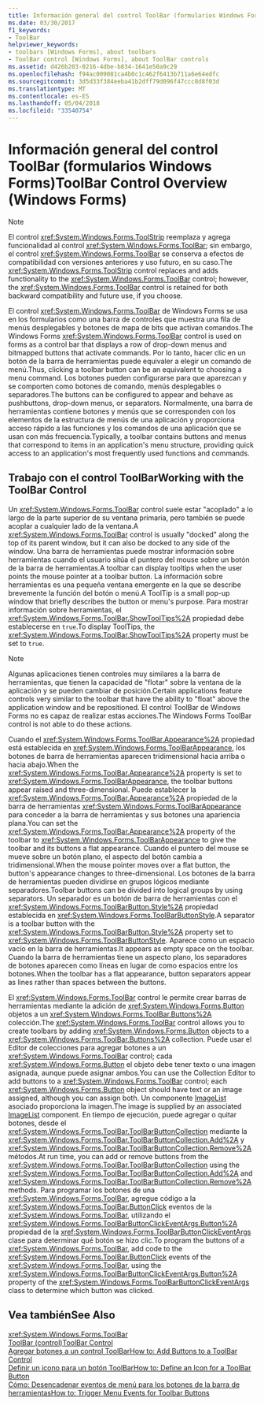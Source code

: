 ```yaml
---
title: Información general del control ToolBar (formularios Windows Forms)
ms.date: 03/30/2017
f1_keywords:
- ToolBar
helpviewer_keywords:
- toolbars [Windows Forms], about toolbars
- ToolBar control [Windows Forms], about ToolBar controls
ms.assetid: d426b203-0216-4dbe-b834-1641e50a9c29
ms.openlocfilehash: f94ac009081ca4b0c1c462f6413b711a6e64edfc
ms.sourcegitcommit: 3d5d33f384eeba41b2dff79d096f47ccc8d8f03d
ms.translationtype: MT
ms.contentlocale: es-ES
ms.lasthandoff: 05/04/2018
ms.locfileid: "33540754"
---
```

# <a name="toolbar-control-overview-windows-forms"></a><span data-ttu-id="37d3b-102">Información general del control ToolBar (formularios Windows Forms)</span><span class="sxs-lookup"><span data-stu-id="37d3b-102">ToolBar Control Overview (Windows Forms)</span></span>
> [!NOTE]
>  <span data-ttu-id="37d3b-103">El control <xref:System.Windows.Forms.ToolStrip> reemplaza y agrega funcionalidad al control <xref:System.Windows.Forms.ToolBar>; sin embargo, el control <xref:System.Windows.Forms.ToolBar> se conserva a efectos de compatibilidad con versiones anteriores y uso futuro, en su caso.</span><span class="sxs-lookup"><span data-stu-id="37d3b-103">The <xref:System.Windows.Forms.ToolStrip> control replaces and adds functionality to the <xref:System.Windows.Forms.ToolBar> control; however, the <xref:System.Windows.Forms.ToolBar> control is retained for both backward compatibility and future use, if you choose.</span></span>  
  
 <span data-ttu-id="37d3b-104">El control <xref:System.Windows.Forms.ToolBar> de Windows Forms se usa en los formularios como una barra de controles que muestra una fila de menús desplegables y botones de mapa de bits que activan comandos.</span><span class="sxs-lookup"><span data-stu-id="37d3b-104">The Windows Forms <xref:System.Windows.Forms.ToolBar> control is used on forms as a control bar that displays a row of drop-down menus and bitmapped buttons that activate commands.</span></span> <span data-ttu-id="37d3b-105">Por lo tanto, hacer clic en un botón de la barra de herramientas puede equivaler a elegir un comando de menú.</span><span class="sxs-lookup"><span data-stu-id="37d3b-105">Thus, clicking a toolbar button can be an equivalent to choosing a menu command.</span></span> <span data-ttu-id="37d3b-106">Los botones pueden configurarse para que aparezcan y se comporten como botones de comando, menús desplegables o separadores.</span><span class="sxs-lookup"><span data-stu-id="37d3b-106">The buttons can be configured to appear and behave as pushbuttons, drop-down menus, or separators.</span></span> <span data-ttu-id="37d3b-107">Normalmente, una barra de herramientas contiene botones y menús que se corresponden con los elementos de la estructura de menús de una aplicación y proporciona acceso rápido a las funciones y los comandos de una aplicación que se usan con más frecuencia.</span><span class="sxs-lookup"><span data-stu-id="37d3b-107">Typically, a toolbar contains buttons and menus that correspond to items in an application's menu structure, providing quick access to an application's most frequently used functions and commands.</span></span>  
  
## <a name="working-with-the-toolbar-control"></a><span data-ttu-id="37d3b-108">Trabajo con el control ToolBar</span><span class="sxs-lookup"><span data-stu-id="37d3b-108">Working with the ToolBar Control</span></span>  
 <span data-ttu-id="37d3b-109">Un <xref:System.Windows.Forms.ToolBar> control suele estar "acoplado" a lo largo de la parte superior de su ventana primaria, pero también se puede acoplar a cualquier lado de la ventana.</span><span class="sxs-lookup"><span data-stu-id="37d3b-109">A <xref:System.Windows.Forms.ToolBar> control is usually "docked" along the top of its parent window, but it can also be docked to any side of the window.</span></span> <span data-ttu-id="37d3b-110">Una barra de herramientas puede mostrar información sobre herramientas cuando el usuario sitúa el puntero del mouse sobre un botón de la barra de herramientas.</span><span class="sxs-lookup"><span data-stu-id="37d3b-110">A toolbar can display tooltips when the user points the mouse pointer at a toolbar button.</span></span> <span data-ttu-id="37d3b-111">La información sobre herramientas es una pequeña ventana emergente en la que se describe brevemente la función del botón o menú.</span><span class="sxs-lookup"><span data-stu-id="37d3b-111">A ToolTip is a small pop-up window that briefly describes the button or menu's purpose.</span></span> <span data-ttu-id="37d3b-112">Para mostrar información sobre herramientas, el <xref:System.Windows.Forms.ToolBar.ShowToolTips%2A> propiedad debe establecerse en `true`.</span><span class="sxs-lookup"><span data-stu-id="37d3b-112">To display ToolTips, the <xref:System.Windows.Forms.ToolBar.ShowToolTips%2A> property must be set to `true`.</span></span>  
  
> [!NOTE]
>  <span data-ttu-id="37d3b-113">Algunas aplicaciones tienen controles muy similares a la barra de herramientas, que tienen la capacidad de "flotar" sobre la ventana de la aplicación y se pueden cambiar de posición.</span><span class="sxs-lookup"><span data-stu-id="37d3b-113">Certain applications feature controls very similar to the toolbar that have the ability to "float" above the application window and be repositioned.</span></span> <span data-ttu-id="37d3b-114">El control ToolBar de Windows Forms no es capaz de realizar estas acciones.</span><span class="sxs-lookup"><span data-stu-id="37d3b-114">The Windows Forms ToolBar control is not able to do these actions.</span></span>  
  
 <span data-ttu-id="37d3b-115">Cuando el <xref:System.Windows.Forms.ToolBar.Appearance%2A> propiedad está establecida en <xref:System.Windows.Forms.ToolBarAppearance>, los botones de barra de herramientas aparecen tridimensional hacia arriba o hacia abajo.</span><span class="sxs-lookup"><span data-stu-id="37d3b-115">When the <xref:System.Windows.Forms.ToolBar.Appearance%2A> property is set to <xref:System.Windows.Forms.ToolBarAppearance>, the toolbar buttons appear raised and three-dimensional.</span></span> <span data-ttu-id="37d3b-116">Puede establecer la <xref:System.Windows.Forms.ToolBar.Appearance%2A> propiedad de la barra de herramientas <xref:System.Windows.Forms.ToolBarAppearance> para conceder a la barra de herramientas y sus botones una apariencia plana.</span><span class="sxs-lookup"><span data-stu-id="37d3b-116">You can set the <xref:System.Windows.Forms.ToolBar.Appearance%2A> property of the toolbar to <xref:System.Windows.Forms.ToolBarAppearance> to give the toolbar and its buttons a flat appearance.</span></span> <span data-ttu-id="37d3b-117">Cuando el puntero del mouse se mueve sobre un botón plano, el aspecto del botón cambia a tridimensional.</span><span class="sxs-lookup"><span data-stu-id="37d3b-117">When the mouse pointer moves over a flat button, the button's appearance changes to three-dimensional.</span></span> <span data-ttu-id="37d3b-118">Los botones de la barra de herramientas pueden dividirse en grupos lógicos mediante separadores.</span><span class="sxs-lookup"><span data-stu-id="37d3b-118">Toolbar buttons can be divided into logical groups by using separators.</span></span> <span data-ttu-id="37d3b-119">Un separador es un botón de barra de herramientas con el <xref:System.Windows.Forms.ToolBarButton.Style%2A> propiedad establecida en <xref:System.Windows.Forms.ToolBarButtonStyle>.</span><span class="sxs-lookup"><span data-stu-id="37d3b-119">A separator is a toolbar button with the <xref:System.Windows.Forms.ToolBarButton.Style%2A> property set to <xref:System.Windows.Forms.ToolBarButtonStyle>.</span></span> <span data-ttu-id="37d3b-120">Aparece como un espacio vacío en la barra de herramientas.</span><span class="sxs-lookup"><span data-stu-id="37d3b-120">It appears as empty space on the toolbar.</span></span> <span data-ttu-id="37d3b-121">Cuando la barra de herramientas tiene un aspecto plano, los separadores de botones aparecen como líneas en lugar de como espacios entre los botones.</span><span class="sxs-lookup"><span data-stu-id="37d3b-121">When the toolbar has a flat appearance, button separators appear as lines rather than spaces between the buttons.</span></span>  
  
 <span data-ttu-id="37d3b-122">El <xref:System.Windows.Forms.ToolBar> control le permite crear barras de herramientas mediante la adición de <xref:System.Windows.Forms.Button> objetos a un <xref:System.Windows.Forms.ToolBar.Buttons%2A> colección.</span><span class="sxs-lookup"><span data-stu-id="37d3b-122">The <xref:System.Windows.Forms.ToolBar> control allows you to create toolbars by adding <xref:System.Windows.Forms.Button> objects to a <xref:System.Windows.Forms.ToolBar.Buttons%2A> collection.</span></span> <span data-ttu-id="37d3b-123">Puede usar el Editor de colecciones para agregar botones a un <xref:System.Windows.Forms.ToolBar> control; cada <xref:System.Windows.Forms.Button> el objeto debe tener texto o una imagen asignada, aunque puede asignar ambos.</span><span class="sxs-lookup"><span data-stu-id="37d3b-123">You can use the Collection Editor to add buttons to a <xref:System.Windows.Forms.ToolBar> control; each <xref:System.Windows.Forms.Button> object should have text or an image assigned, although you can assign both.</span></span> <span data-ttu-id="37d3b-124">Un componente [ImageList](../../../../docs/framework/winforms/controls/imagelist-component-windows-forms.md) asociado proporciona la imagen.</span><span class="sxs-lookup"><span data-stu-id="37d3b-124">The image is supplied by an associated [ImageList](../../../../docs/framework/winforms/controls/imagelist-component-windows-forms.md) component.</span></span> <span data-ttu-id="37d3b-125">En tiempo de ejecución, puede agregar o quitar botones, desde el <xref:System.Windows.Forms.ToolBar.ToolBarButtonCollection> mediante la <xref:System.Windows.Forms.ToolBar.ToolBarButtonCollection.Add%2A> y <xref:System.Windows.Forms.ToolBar.ToolBarButtonCollection.Remove%2A> métodos.</span><span class="sxs-lookup"><span data-stu-id="37d3b-125">At run time, you can add or remove buttons from the <xref:System.Windows.Forms.ToolBar.ToolBarButtonCollection> using the <xref:System.Windows.Forms.ToolBar.ToolBarButtonCollection.Add%2A> and <xref:System.Windows.Forms.ToolBar.ToolBarButtonCollection.Remove%2A> methods.</span></span> <span data-ttu-id="37d3b-126">Para programar los botones de una <xref:System.Windows.Forms.ToolBar>, agregue código a la <xref:System.Windows.Forms.ToolBar.ButtonClick> eventos de la <xref:System.Windows.Forms.ToolBar>, utilizando el <xref:System.Windows.Forms.ToolBarButtonClickEventArgs.Button%2A> propiedad de la <xref:System.Windows.Forms.ToolBarButtonClickEventArgs> clase para determinar qué botón se hizo clic.</span><span class="sxs-lookup"><span data-stu-id="37d3b-126">To program the buttons of a <xref:System.Windows.Forms.ToolBar>, add code to the <xref:System.Windows.Forms.ToolBar.ButtonClick> events of the <xref:System.Windows.Forms.ToolBar>, using the <xref:System.Windows.Forms.ToolBarButtonClickEventArgs.Button%2A> property of the <xref:System.Windows.Forms.ToolBarButtonClickEventArgs> class to determine which button was clicked.</span></span>  
  
## <a name="see-also"></a><span data-ttu-id="37d3b-127">Vea también</span><span class="sxs-lookup"><span data-stu-id="37d3b-127">See Also</span></span>  
 <xref:System.Windows.Forms.ToolBar>  
 [<span data-ttu-id="37d3b-128">ToolBar (control)</span><span class="sxs-lookup"><span data-stu-id="37d3b-128">ToolBar Control</span></span>](../../../../docs/framework/winforms/controls/toolbar-control-windows-forms.md)  
 [<span data-ttu-id="37d3b-129">Agregar botones a un control ToolBar</span><span class="sxs-lookup"><span data-stu-id="37d3b-129">How to: Add Buttons to a ToolBar Control</span></span>](../../../../docs/framework/winforms/controls/how-to-add-buttons-to-a-toolbar-control.md)  
 [<span data-ttu-id="37d3b-130">Definir un icono para un botón ToolBar</span><span class="sxs-lookup"><span data-stu-id="37d3b-130">How to: Define an Icon for a ToolBar Button</span></span>](../../../../docs/framework/winforms/controls/how-to-define-an-icon-for-a-toolbar-button.md)  
 [<span data-ttu-id="37d3b-131">Cómo: Desencadenar eventos de menú para los botones de la barra de herramientas</span><span class="sxs-lookup"><span data-stu-id="37d3b-131">How to: Trigger Menu Events for Toolbar Buttons</span></span>](../../../../docs/framework/winforms/controls/how-to-trigger-menu-events-for-toolbar-buttons.md)
